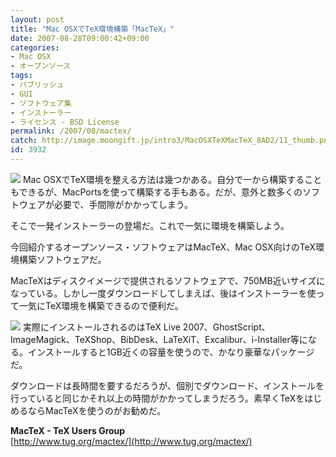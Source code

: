 ```yaml
---
layout: post
title: "Mac OSXでTeX環境構築「MacTeX」"
date: 2007-08-28T09:00:42+09:00
categories:
- Mac OSX
- オープンソース
tags: 
- パブリッシュ
- GUI
- ソフトウェア集
- インストーラー
- ライセンス - BSD License
permalink: /2007/08/mactex/
catch: http://image.moongift.jp/intro3/MacOSXTeXMacTeX_8AD2/11_thumb.png
id: 3932
---
```

[![](http://image.moongift.jp/intro3/MacOSXTeXMacTeX_8AD2/9_thumb.png)](http://image.moongift.jp/intro3/MacOSXTeXMacTeX_8AD2/92.png) Mac OSXでTeX環境を整える方法は幾つかある。自分で一から構築することもできるが、MacPortsを使って構築する手もある。だが、意外と数多くのソフトウェアが必要で、手間隙がかかってしまう。   
  
そこで一発インストーラーの登場だ。これで一気に環境を構築しよう。   
  
今回紹介するオープンソース・ソフトウェアはMacTeX、Mac OSX向けのTeX環境構築ソフトウェアだ。   
  
<!--more-->  
  
MacTeXはディスクイメージで提供されるソフトウェアで、750MB近いサイズになっている。しかし一度ダウンロードしてしまえば、後はインストーラーを使って一気にTeX環境を構築できるので便利だ。   
  
[![](http://image.moongift.jp/intro3/MacOSXTeXMacTeX_8AD2/11_thumb.png)](http://image.moongift.jp/intro3/MacOSXTeXMacTeX_8AD2/112.png) 実際にインストールされるのはTeX Live 2007、GhostScript、ImageMagick、TeXShop、BibDesk、LaTeXiT、Excalibur、i-Installer等になる。インストールすると1GB近くの容量を使うので、かなり豪華なパッケージだ。   
  
ダウンロードは長時間を要するだろうが、個別でダウンロード、インストールを行っていると同じかそれ以上の時間がかかってしまうだろう。素早くTeXをはじめるならMacTeXを使うのがお勧めだ。   
  
**MacTeX - TeX Users Group**  
[http://www.tug.org/mactex/](http://www.tug.org/mactex/)